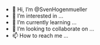 - 👋 Hi, I’m @SvenHogenmueller
- 👀 I’m interested in ...
- 🌱 I’m currently learning ...
- 💞️ I’m looking to collaborate on ...
- 📫 How to reach me ...

<!---
SvenHogenmueller/SvenHogenmueller is a ✨ special ✨ repository because its `README.md` (this file) appears on your GitHub profile.
You can click the Preview link to take a look at your changes.
--->
